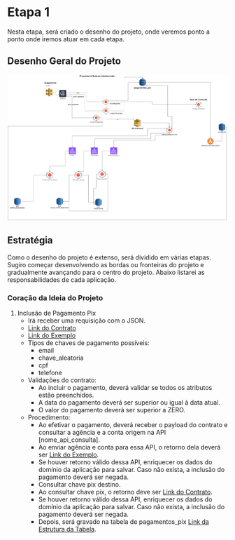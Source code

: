 # Etapa 1

Nesta etapa, será criado o desenho do projeto, onde veremos ponto a ponto onde iremos atuar em cada etapa.

## Desenho Geral do Projeto
![img.png](img.png)

## Estratégia
Como o desenho do projeto é extenso, será dividido em várias etapas. Sugiro começar desenvolvendo as bordas ou fronteiras do projeto e gradualmente avançando para o centro do projeto. Abaixo listarei as responsabilidades de cada aplicação.

### Coração da Ideia do Projeto
1. Inclusão de Pagamento Pix
    - Irá receber uma requisição com o JSON.
    - [Link do Contrato](contratos/inclusao_pagamento_pix/contrato.json)
    - [Link do Exemplo](contratos/inclusao_pagamento_pix/exemplo.json)
    - Tipos de chaves de pagamento possíveis:
        - email
        - chave_aleatoria
        - cpf
        - telefone
    - Validações do contrato:
        - Ao incluir o pagamento, deverá validar se todos os atributos estão preenchidos.
        - A data do pagamento deverá ser superior ou igual à data atual.
        - O valor do pagamento deverá ser superior a ZERO.
    - Procedimento:
        - Ao efetivar o pagamento, deverá receber o payload do contrato e consultar a agência e a conta origem na API [nome_api_consulta].
        - Ao enviar agência e conta para essa API, o retorno dela deverá ser [Link do Exemplo](contratos/consulta_conta_origem/exemplo.json).
        - Se houver retorno válido dessa API, enriquecer os dados do domínio da aplicação para salvar. Caso não exista, a inclusão do pagamento deverá ser negada.
        - Consultar chave pix destino.
        - Ao consultar chave pix, o retorno deve ser [Link do Contrato](contratos/consulta_chave_pix/contrato.json).
        - Se houver retorno válido dessa API, enriquecer os dados do domínio da aplicação para salvar. Caso não exista, a inclusão do pagamento deverá ser negada.
        - Depois, será gravado na tabela de pagamentos_pix [Link da Estrutura da Tabela](banco_dados/pagamentos_pix.json).
